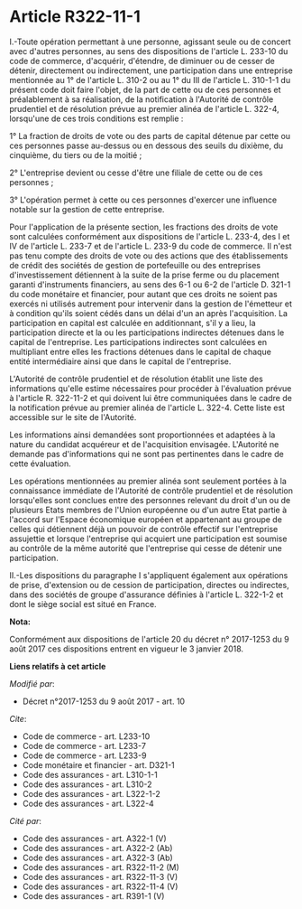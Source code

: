 # Article R322-11-1

I.-Toute opération permettant à une personne, agissant seule ou de concert avec d'autres personnes, au sens des dispositions
de l'article L. 233-10 du code de commerce, d'acquérir, d'étendre, de diminuer ou de cesser de détenir, directement ou
indirectement, une participation dans une entreprise mentionnée au 1° de l'article L. 310-2 ou au 1° du III de l'article L.
310-1-1 du présent code doit faire l'objet, de la part de cette ou de ces personnes et préalablement à sa réalisation, de la
notification à l'Autorité de contrôle prudentiel et de résolution prévue au premier alinéa de l'article L. 322-4, lorsqu'une
de ces trois conditions est remplie :

1° La fraction de droits de vote ou des parts de capital détenue par cette ou ces personnes passe au-dessus ou en dessous des
seuils du dixième, du cinquième, du tiers ou de la moitié ;

2° L'entreprise devient ou cesse d'être une filiale de cette ou de ces personnes ;

3° L'opération permet à cette ou ces personnes d'exercer une influence notable sur la gestion de cette entreprise.

Pour l'application de la présente section, les fractions des droits de vote sont calculées conformément aux dispositions de
l'article L. 233-4, des I et IV de l'article L. 233-7 et de l'article L. 233-9 du code de commerce. Il n'est pas tenu compte
des droits de vote ou des actions que des établissements de crédit des sociétés de gestion de portefeuille ou des entreprises
d'investissement détiennent à la suite de la prise ferme ou du placement garanti d'instruments financiers, au sens des 6-1 ou
6-2 de l'article D. 321-1 du code monétaire et financier, pour autant que ces droits ne soient pas exercés ni utilisés
autrement pour intervenir dans la gestion de l'émetteur et à condition qu'ils soient cédés dans un délai d'un an après
l'acquisition. La participation en capital est calculée en additionnant, s'il y a lieu, la participation directe et la ou les
participations indirectes détenues dans le capital de l'entreprise. Les participations indirectes sont calculées en
multipliant entre elles les fractions détenues dans le capital de chaque entité intermédiaire ainsi que dans le capital de
l'entreprise.

L'Autorité de contrôle prudentiel et de résolution établit une liste des informations qu'elle estime nécessaires pour
procéder à l'évaluation prévue à l'article R. 322-11-2 et qui doivent lui être communiquées dans le cadre de la notification
prévue au premier alinéa de l'article L. 322-4. Cette liste est accessible sur le site de l'Autorité.

Les informations ainsi demandées sont proportionnées et adaptées à la nature du candidat acquéreur et de l'acquisition
envisagée. L'Autorité ne demande pas d'informations qui ne sont pas pertinentes dans le cadre de cette évaluation.

Les opérations mentionnées au premier alinéa sont seulement portées à la connaissance immédiate de l'Autorité de contrôle
prudentiel et de résolution lorsqu'elles sont conclues entre des personnes relevant du droit d'un ou de plusieurs Etats
membres de l'Union européenne ou d'un autre Etat partie à l'accord sur l'Espace économique européen et appartenant au groupe
de celles qui détiennent déjà un pouvoir de contrôle effectif sur l'entreprise assujettie et lorsque l'entreprise qui
acquiert une participation est soumise au contrôle de la même autorité que l'entreprise qui cesse de détenir une
participation.

II.-Les dispositions du paragraphe I s'appliquent également aux opérations de prise, d'extension ou de cession de
participation, directes ou indirectes, dans des sociétés de groupe d'assurance définies à l'article L. 322-1-2 et dont le
siège social est situé en France.

**Nota:**

Conformément aux dispositions de l'article 20 du décret n° 2017-1253 du 9 août 2017 ces dispositions entrent en vigueur le 3
janvier 2018.

**Liens relatifs à cet article**

_Modifié par_:

  - Décret n°2017-1253 du 9 août 2017 - art. 10

_Cite_:

  - Code de commerce - art. L233-10
  - Code de commerce - art. L233-7
  - Code de commerce - art. L233-9
  - Code monétaire et financier - art. D321-1
  - Code des assurances - art. L310-1-1
  - Code des assurances - art. L310-2
  - Code des assurances - art. L322-1-2
  - Code des assurances - art. L322-4

_Cité par_:

  - Code des assurances - art. A322-1 (V)
  - Code des assurances - art. A322-2 (Ab)
  - Code des assurances - art. A322-3 (Ab)
  - Code des assurances - art. R322-11-2 (M)
  - Code des assurances - art. R322-11-3 (V)
  - Code des assurances - art. R322-11-4 (V)
  - Code des assurances - art. R391-1 (V)
